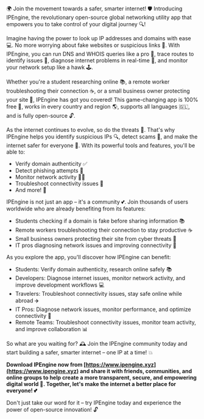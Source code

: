 🌍 Join the movement towards a safer, smarter internet! 🛡️ Introducing IPEngine, the revolutionary open-source global networking utility app that empowers you to take control of your digital journey 🔍!

Imagine having the power to look up IP addresses and domains with ease 💻. No more worrying about fake websites or suspicious links 🚫. With IPEngine, you can run DNS and WHOIS queries like a pro 💪, trace routes to identify issues 👀, diagnose internet problems in real-time 🔧, and monitor your network setup like a hawk 🕹️.

Whether you're a student researching online 📚, a remote worker troubleshooting their connection ☕️, or a small business owner protecting your site 💼, IPEngine has got you covered! This game-changing app is 100% free 🎁, works in every country and region 🌎, supports all languages 🇬🇱, and is fully open-source 🔓.

As the internet continues to evolve, so do the threats 🚨. That's why IPEngine helps you identify suspicious IPs 🔍, detect scams 👮, and make the internet safer for everyone 💪. With its powerful tools and features, you'll be able to:

* Verify domain authenticity ✅
* Detect phishing attempts 📣
* Monitor network activity 🕵️‍♀️
* Troubleshoot connectivity issues 🔧
* And more! 🔁

IPEngine is not just an app – it's a community 💕. Join thousands of users worldwide who are already benefiting from its features:

* Students checking if a domain is fake before sharing information 📚
* Remote workers troubleshooting their connection to stay productive ☕️
* Small business owners protecting their site from cyber threats 💼
* IT pros diagnosing network issues and improving connectivity 🔧

As you explore the app, you'll discover how IPEngine can benefit:

* Students: Verify domain authenticity, research online safely 📚
* Developers: Diagnose internet issues, monitor network activity, and improve development workflows 💻
* Travelers: Troubleshoot connectivity issues, stay safe online while abroad ✈️
* IT Pros: Diagnose network issues, monitor performance, and optimize connectivity 🔧
* Remote Teams: Troubleshoot connectivity issues, monitor team activity, and improve collaboration 📊

So what are you waiting for? 🕰️ Join the IPEngine community today and start building a safer, smarter internet – one IP at a time! 💥

**Download IPEngine now from [https://www.ipengine.xyz](https://www.ipengine.xyz) and share it with friends, communities, and online groups to help create a more transparent, secure, and empowering digital world 🌟. Together, let's make the internet a better place for everyone! 💕**

Don't just take our word for it – try IPEngine today and experience the power of open-source innovation! 🔓